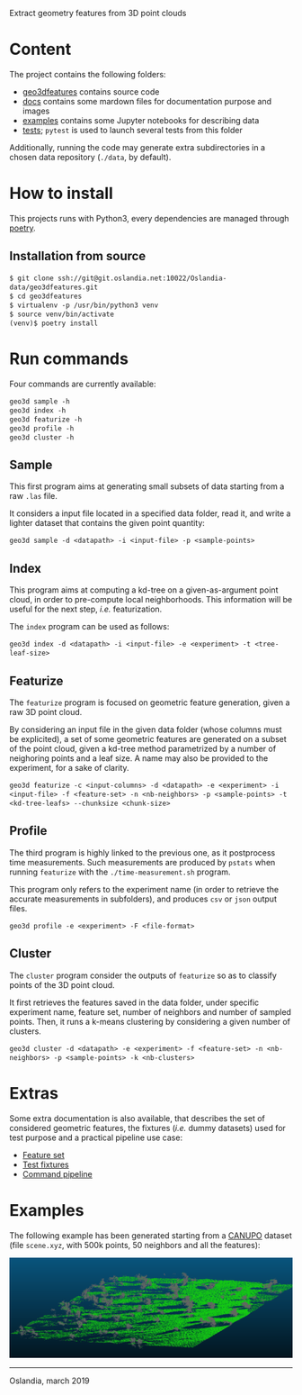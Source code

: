 Extract geometry features from 3D point clouds

# Content

The project contains the following folders:

+ [geo3dfeatures](./geo3dfeatures) contains source code
+ [docs](./docs) contains some mardown files for documentation purpose and
  images
+ [examples](./examples) contains some Jupyter notebooks for describing data
+ [tests](./tests); `pytest` is used to launch several tests from this folder

Additionally, running the code may generate extra subdirectories in a chosen
data repository (`./data`, by default).

# How to install

This projects runs with Python3, every dependencies are managed
through [poetry](https://poetry.eustace.io/).

## Installation from source

```
$ git clone ssh://git@git.oslandia.net:10022/Oslandia-data/geo3dfeatures.git
$ cd geo3dfeatures
$ virtualenv -p /usr/bin/python3 venv
$ source venv/bin/activate
(venv)$ poetry install
```

# Run commands

Four commands are currently available:

```
geo3d sample -h
geo3d index -h
geo3d featurize -h
geo3d profile -h
geo3d cluster -h
```

## Sample

This first program aims at generating small subsets of data starting from a raw
`.las` file.

It considers a input file located in a specified data folder, read it, and
write a lighter dataset that contains the given point quantity:

```
geo3d sample -d <datapath> -i <input-file> -p <sample-points>
```

## Index

This program aims at computing a kd-tree on a given-as-argument point cloud, in
order to pre-compute local neighborhoods. This information will be useful for
the next step, *i.e.* featurization.

The `index` program can be used as follows:

```
geo3d index -d <datapath> -i <input-file> -e <experiment> -t <tree-leaf-size>
```

## Featurize

The `featurize` program is focused on geometric feature generation, given a raw
3D point cloud.

By considering an input file in the given data folder (whose columns must be
explicited), a set of some geometric features are generated on a subset of the
point cloud, given a kd-tree method parametrized by a number of neighoring
points and a leaf size. A name may also be provided to the experiment, for a
sake of clarity.

```
geo3d featurize -c <input-columns> -d <datapath> -e <experiment> -i <input-file> -f <feature-set> -n <nb-neighbors> -p <sample-points> -t <kd-tree-leafs> --chunksize <chunk-size>
```

## Profile

The third program is highly linked to the previous one, as it postprocess time
measurements. Such measurements are produced by `pstats` when running
`featurize` with the `./time-measurement.sh` program.

This program only refers to the experiment name (in order to retrieve the
accurate measurements in subfolders), and produces `csv` or `json` output
files.

```
geo3d profile -e <experiment> -F <file-format>
```

## Cluster

The `cluster` program consider the outputs of `featurize` so as to classify
points of the 3D point cloud.

It first retrieves the features saved in the data folder, under specific
experiment name, feature set, number of neighbors and number of sampled
points. Then, it runs a k-means clustering by considering a given number of
clusters.

```
geo3d cluster -d <datapath> -e <experiment> -f <feature-set> -n <nb-neighbors> -p <sample-points> -k <nb-clusters>
```

# Extras

Some extra documentation is also available, that describes the set of
considered geometric features, the fixtures (*i.e.* dummy datasets) used for
test purpose and a practical pipeline use case:

- [Feature set](./docs/features.md)
- [Test fixtures](./docs/test_fixtures.md)
- [Command pipeline](./docs/pipeline.md)

# Examples

The following example has been generated starting from
a [CANUPO](http://nicolas.brodu.net/en/recherche/canupo/) dataset (file `scene.xyz`, with 500k points, 50 neighbors and all the features):

![scene](./docs/images/scene_kmean.png)

___

Oslandia, march 2019
